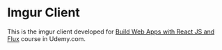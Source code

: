 Imgur Client
====

This is the imgur client developed for [Build Web Apps with React JS and Flux](https://www.udemy.com/learn-and-understand-reactjs/) course in Udemy.com.

